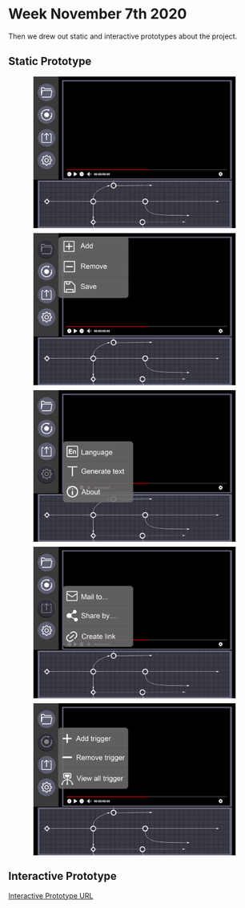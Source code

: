 # Week November 7th 2020
Then we drew out static and interactive prototypes about the project.

## Static Prototype

<a href="/images/Main.png"><img src="/images/Main.png" style="max-width: 80%; display: block; margin: 10px auto;"></a> 
<a href="/images/File_window.png"><img src="/images/File_window.png" style="max-width: 80%; display: block; margin: 10px auto;"></a> 
<a href="/images/Setting_window.png"><img src="/images/Setting_window.png" style="max-width: 80%; display: block; margin: 10px auto;"></a>
<a href="/images/Share_window.png"><img src="/images/Share_window.png" style="max-width: 80%; display: block; margin: 10px auto;"></a> 
<a href="/images/Trigger_window.png"><img src="/images/Trigger_window.png" style="max-width: 80%; display: block; margin: 10px auto;"></a> 

## Interactive Prototype 
[Interactive Prototype URL](https://invis.io/BHZCVI6P8AT#/437092551_Main)
